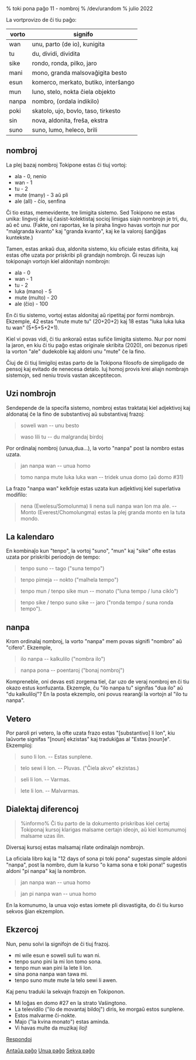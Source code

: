 % toki pona paĝo 11 - nombroj
% /dev/urandom
% julio 2022

La vortprovizo de ĉi tiu paĝo:

| vorto | signifo                          |
|-------|----------------------------------|
| wan   | unu, parto (de io), kunigita     |
| tu    | du, dividi, dividita             |
| sike  | rondo, ronda, pilko, jaro        |
| mani  | mono, granda malsovaĝigita besto |
| esun  | komerco, merkato, butiko, interŝango|
| mun   | luno, stelo, nokta ĉiela objekto |
| nanpa | nombro, (ordala indikilo)        |
| poki  | skatolo, ujo, bovlo, taso, tirkesto|
| sin   | nova, aldonita, freŝa, ekstra    |
| suno  | suno, lumo, heleco, brili        |

## nombroj

La plej bazaj nombroj Tokipone estas ĉi tiuj vortoj:

* ala - 0, nenio
* wan - 1
* tu - 2
* mute (many) - 3 aŭ pli
* ale (all) - ĉio, senfina

Ĉi tio estas, memevidente, tre limigita sistemo. Sed Tokipono ne estas unika:
lingvoj de iuj ĉasist-kolektistaj socioj limigas siajn nombrojn je
tri, du, aŭ eĉ unu. (Fakte, oni raportas, ke la piraha lingvo havas
vortojn nur por "malgranda kvanto" kaj "granda kvanto", kaj ke la valoroj ŝanĝiĝas
kuntekste.)

Tamen, estas ankaŭ dua, aldonita sistemo, kiu oficiale estas difinita,
kaj estas ofte uzata por priskribi pli grandajn nombrojn. Ĝi reuzas iujn tokiponajn
vortojn kiel aldonitajn nombrojn:

* ala - 0
* wan - 1
* tu - 2
* luka (mano) - 5
* mute (multo) - 20
* ale (ĉio) - 100

En ĉi tiu sistemo, vortoj estas aldonitaj aŭ ripetitaj por formi nombrojn.
Ekzemple, 42 estas "mute mute tu" (20+20+2) kaj 18 estas "luka luka luka tu wan"
(5+5+5+2+1).

Kiel vi povas vidi, ĉi tiu ankoraŭ estas sufiĉe limigita sistemo. Nur por nomi la jaron, en
kiu ĉi tiu paĝo estas originale skribita (2020), oni bezonus ripeti
la vorton "ale" dudekoble kaj aldoni unu "mute" ĉe la fino.

Ĉiuj de ĉi tiuj limigiloj estas parto de la Tokipona filosofo de simpligado de pensoj
kaj evitado de nenecesa detalo. Iuj homoj provis krei aliajn 
nombrajn sistemojn, sed neniu trovis vastan akceptitecon.

## Uzi nombrojn

Sendepende de la specifa sistemo, nombroj estas traktataj kiel adjektivoj kaj aldonataj
ĉe la fino de substantivoj aŭ substantivaj frazoj:

> soweli wan -- unu besto

> waso lili tu -- du malgrandaj birdoj

Por ordinalaj nombroj (unua,dua...), la vorto "nanpa" post la nombro estas
uzata.

> jan nanpa wan -- unua homo

> tomo nanpa mute luka luka wan -- tridek unua domo (aŭ domo #31)

La frazo "nanpa wan" kelkfoje estas uzata kun adjektivoj kiel superlativa
modifilo:

> nena (Ewelesu/Somolunma) li nena suli nanpa wan lon ma ale. -- Monto
> (Everest/Chomolungma) estas la plej granda monto en la tuta mondo.

## La kalendaro

En kombinaĵo kun "tenpo", la vortoj "suno", "mun" kaj "sike" ofte
estas uzata por priskribi periodojn de tempo:

> tenpo suno -- tago ("suna tempo")

> tenpo pimeja -- nokto ("malhela tempo")

> tenpo mun / tenpo sike mun -- monato ("luna tempo / luna ciklo")

> tenpo sike / tenpo suno sike -- jaro ("ronda tempo / suna ronda tempo").

## nanpa

Krom ordinalaj nombroj, la vorto "nanpa" mem povas signifi
"nombro" aŭ "cifero". Ekzemple,

> ilo nanpa -- kalkulilo ("nombra ilo")

> nanpa pona -- poentaroj ("bonaj nombroj")

Kompreneble, oni devas esti zorgema tiel, ĉar uzo de veraj nombroj en ĉi tiu
okazo estus konfuzanta. Ekzemple, ĉu "ilo nanpa tu" signifas "dua ilo"
aŭ "du kalkuliloj"? En la posta ekzemplo, oni povus rearanĝi la vortojn al "ilo tu
nanpa".

## Vetero

Por paroli pri vetero, la ofte uzata frazo estas "[substantivo] li lon", kiu
laŭvorte signifas "[noun] ekzistas" kaj tradukiĝas al "Estas [noun]e". Ekzemploj:

> suno li lon. -- Estas sunplene.

> telo sewi li lon. -- Pluvas. ("Ĉiela akvo" ekzistas.)

> seli li lon. -- Varmas.

> lete li lon. -- Malvarmas.

## Dialektaj diferencoj

> %informo%
> Ĉi tiu parto de la dokumento priskribas kiel certaj Tokiponaj kursoj klarigas
> malsame certajn ideojn, aŭ kiel komunumoj malsame uzas ilin.

Diversaj kursoj estas malsamaj rilate ordinalajn nombrojn.

La oficiala libro kaj la "12 days of sona pi toki pona" sugestas simple
aldoni "nanpa", post la nombro, dum la kurso "o kama sona e toki pona!"
sugestis aldoni "pi nanpa" kaj la nombron.

> jan nanpa wan -- unua homo

> jan pi nanpa wan -- unua homo 

En la komunumo, la unua vojo estas iomete pli disvastigita, do ĉi tiu kurso
sekvos ĝian ekzemplon.

## Ekzercoj

Nun, penu solvi la signifojn de ĉi tiuj frazoj.

* mi wile esun e soweli suli tu wan ni. 
* tenpo suno pini la mi lon tomo sona.
* tenpo mun wan pini la lete li lon.
* sina pona nanpa wan tawa mi.
* tenpo suno mute mute la telo sewi li awen.

Kaj penu traduki la sekvajn frazojn en Tokiponon.

* Mi loĝas en domo #27 en la strato Vaŝingtono.
* La televidilo ("ilo de movantaj bildoj") diris, ke morgaŭ estos sunplene.
* Estos malvarme ĉi-nokte.
* Majo ("la kvina monato") estas aminda.
* Vi havas multe da muzikaj iloj!

[Respondoj](eo_answers.html#p11)

[Antaŭa paĝo](eo_10.html) [Unua paĝo](eo_index.html) [Sekva paĝo](eo_12.html)
